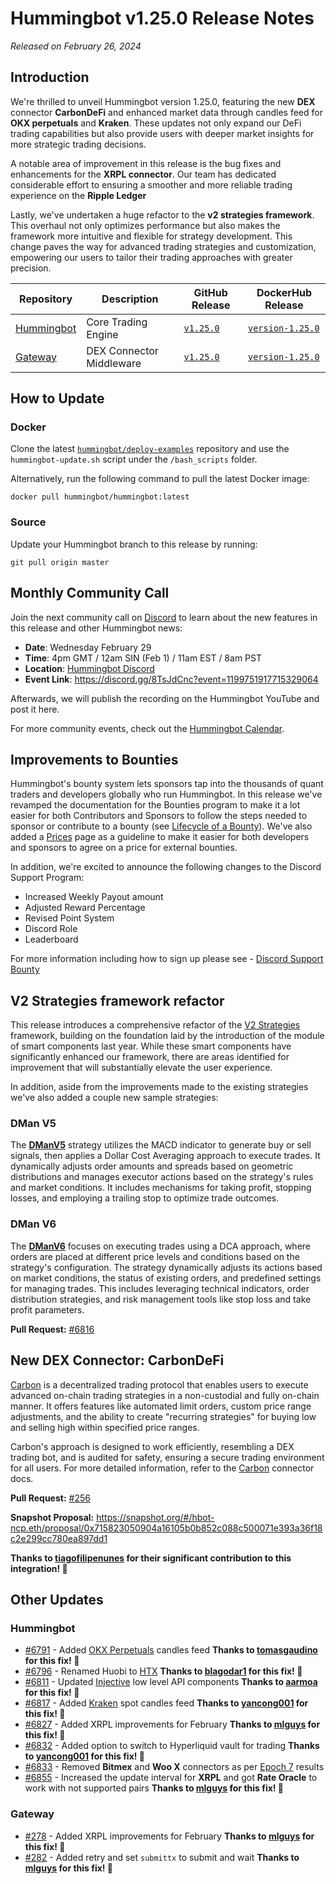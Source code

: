 # Hummingbot v1.25.0 Release Notes

*Released on February 26, 2024*

## Introduction

We're thrilled to unveil Hummingbot version 1.25.0, featuring the new **DEX** connector **CarbonDeFi** and enhanced market data through candles feed for **OKX perpetuals** and **Kraken**. These updates not only expand our DeFi trading capabilities but also provide users with deeper market insights for more strategic trading decisions. 

A notable area of improvement in this release is the bug fixes and enhancements for the **XRPL connector**. Our team has dedicated considerable effort to ensuring a smoother and more reliable trading experience on the **Ripple Ledger**

Lastly, we've undertaken a huge refactor to the **v2 strategies framework**. This overhaul not only optimizes performance but also makes the framework more intuitive and flexible for strategy development. This change paves the way for advanced trading strategies and customization, empowering our users to tailor their trading approaches with greater precision.

| Repository | Description | GitHub Release | DockerHub Release |
|------------|-------------|----------------|-------------------|
| [Hummingbot](https://github.com/hummingbot/hummingbot) | Core Trading Engine | [`v1.25.0`](https://github.com/hummingbot/hummingbot/releases/tag/v1.25.0) | [`version-1.25.0`](https://hub.docker.com/r/hummingbot/hummingbot/tags?name=version-1.25.0) |
| [Gateway](https://github.com/hummingbot/gateway) | DEX Connector Middleware | [`v1.25.0`](https://github.com/hummingbot/gateway/releases/tag/v1.25.0) | [`version-1.25.0`](https://hub.docker.com/r/hummingbot/gateway/tags?name=version-1.25.0) |

## How to Update

### Docker

Clone the latest [`hummingbot/deploy-examples`](https://github.com/hummingbot/deploy-examples) repository and use the `hummingbot-update.sh` script under the `/bash_scripts` folder.

Alternatively, run the following command to pull the latest Docker image:

```
docker pull hummingbot/hummingbot:latest
```

### Source

Update your Hummingbot branch to this release by running:

```
git pull origin master
```

## Monthly Community Call

Join the next community call on [Discord](https://discord.gg/hummingbot) to learn about the new features in this release and other Hummingbot news:

* **Date**: Wednesday February 29
* **Time**: 4pm GMT / 12am SIN (Feb 1) / 11am EST / 8am PST 
* **Location**: [Hummingbot Discord](https://discord.gg/hummingbot)
* **Event Link**: <https://discord.gg/8TsJdCnc?event=1199751917715329064>

Afterwards, we will publish the recording on the Hummingbot YouTube and post it here.

For more community events, check out the [Hummingbot Calendar](https://www.notion.so/hummingbot-foundation/5c767683f80b45c4934aa8cf755a2ff5?v=4dd057ac162f49c9813e11cec0688204&pvs=4).


## Improvements to Bounties

Hummingbot's bounty system lets sponsors tap into the thousands of quant traders and developers globally who run Hummingbot. In this release we've revamped the documentation for the Bounties program to make it a lot easier for both Contributors and Sponsors to follow the steps needed to sponsor or contribute to a bounty (see [Lifecycle of a Bounty](../bounties/lifecycle.md)). We've also added a [Prices](../bounties/prices.md) page as a guideline to make it easier for both developers and sponsors to agree on a price for external bounties. 

In addition, we're excited to announce the following changes to the Discord Support Program:

- Increased Weekly Payout amount 
- Adjusted Reward Percentage
- Revised Point System
- Discord Role
- Leaderboard 

For more information including how to sign up please see - [Discord Support Bounty](..blog/posts/improvements-to-discord-support-bounties/index.md)


## V2 Strategies framework refactor

This release introduces a comprehensive refactor of the [V2 Strategies](/v2-strategies) framework, building on the foundation laid by the introduction of the module of smart components last year. While these smart components have significantly enhanced our framework, there are areas identified for improvement that will substantially elevate the user experience. 

In addition, aside from the improvements made to the existing strategies we've also added a couple new sample strategies:


### DMan V5

The [**DManV5**](https://github.com/hummingbot/hummingbot/blob/development/scripts/v2_dman_v5_with_config.py) strategy utilizes the MACD indicator to generate buy or sell signals, then applies a Dollar Cost Averaging approach to execute trades. It dynamically adjusts order amounts and spreads based on geometric distributions and manages executor actions based on the strategy's rules and market conditions. It includes mechanisms for taking profit, stopping losses, and employing a trailing stop to optimize trade outcomes.

### DMan V6

The [**DManV6**](https://github.com/hummingbot/hummingbot/blob/development/scripts/v2_dman_v6_with_config.py) focuses on executing trades using a DCA approach, where orders are placed at different price levels and conditions based on the strategy's configuration. The strategy dynamically adjusts its actions based on market conditions, the status of existing orders, and predefined settings for managing trades. This includes leveraging technical indicators, order distribution strategies, and risk management tools like stop loss and take profit parameters.

**Pull Request:**  [#6816](https://github.com/hummingbot/hummingbot/pull/6816)


## New DEX Connector: CarbonDeFi

[Carbon](https://www.carbondefi.xyz) is a decentralized trading protocol that enables users to execute advanced on-chain trading strategies in a non-custodial and fully on-chain manner. It offers features like automated limit orders, custom price range adjustments, and the ability to create "recurring strategies" for buying low and selling high within specified price ranges. 

Carbon's approach is designed to work efficiently, resembling a DEX trading bot, and is audited for safety, ensuring a secure trading environment for all users. For more detailed information, refer to the [Carbon](https://docs.carbondefi.xyz) connector docs.

**Pull Request:**  [#256](https://github.com/hummingbot/gateway/pull/256)

**Snapshot Proposal:** <https://snapshot.org/#/hbot-ncp.eth/proposal/0x715823050904a16105b0b852c088c500071e393a36f18c2e299cc780ea897dd1>

**Thanks to [tiagofilipenunes](https://github.com/tiagofilipenunes) for their significant contribution to this integration! 🙏**


## Other Updates

### Hummingbot

- [#6791](https://github.com/hummingbot/hummingbot/pull/6791) - Added [OKX Perpetuals](../exchanges/okx.md) candles feed **Thanks to [tomasgaudino](https://github.com/tomasgaudino) for this fix! 🙏**
- [#6796](https://github.com/hummingbot/hummingbot/pull/6796) - Renamed Huobi to [HTX](../exchanges/huobi/index.md) **Thanks to [blagodar1](https://github.com/blagodar1) for this fix! 🙏**
- [#6811](https://github.com/hummingbot/hummingbot/pull/6811) - Updated [Injective](../exchanges/injective.md) low level API components **Thanks to [aarmoa](https://github.com/aarmoa) for this fix! 🙏**
- [#6817](https://github.com/hummingbot/hummingbot/pull/6817) - Added [Kraken](../exchanges/kraken/index.md) spot candles feed **Thanks to [yancong001](https://github.com/yancong001) for this fix! 🙏**
- [#6827](https://github.com/hummingbot/hummingbot/pull/6827) - Added XRPL improvements for February **Thanks to [mlguys](https://github.com/mlguys) for this fix! 🙏**
- [#6832](https://github.com/hummingbot/hummingbot/pull/6832) - Added option to switch to Hyperliquid vault for trading **Thanks to [yancong001](https://github.com/yancong001) for this fix! 🙏**
- [#6833](https://github.com/hummingbot/hummingbot/pull/6833) - Removed **Bitmex** and **Woo X** connectors as per [Epoch 7](https://snapshot.org/#/hbot.eth/proposal/0x09028cd5ebc076f1ae9a55921345a8c1cca1cbb1200cc77c798c66013aabef5d) results
- [#6855](https://github.com/hummingbot/hummingbot/pull/6855) - Increased the update interval for **XRPL** and got **Rate Oracle** to work with not supported pairs **Thanks to [mlguys](https://github.com/mlguys) for this fix! 🙏**

### Gateway

- [#278](https://github.com/hummingbot/gateway/pull/278) - Added XRPL improvements for February **Thanks to [mlguys](https://github.com/mlguys) for this fix! 🙏**
- [#282](https://github.com/hummingbot/gateway/pull/282) - Added retry and set `submittx` to submit and wait **Thanks to [mlguys](https://github.com/mlguys) for this fix! 🙏**


